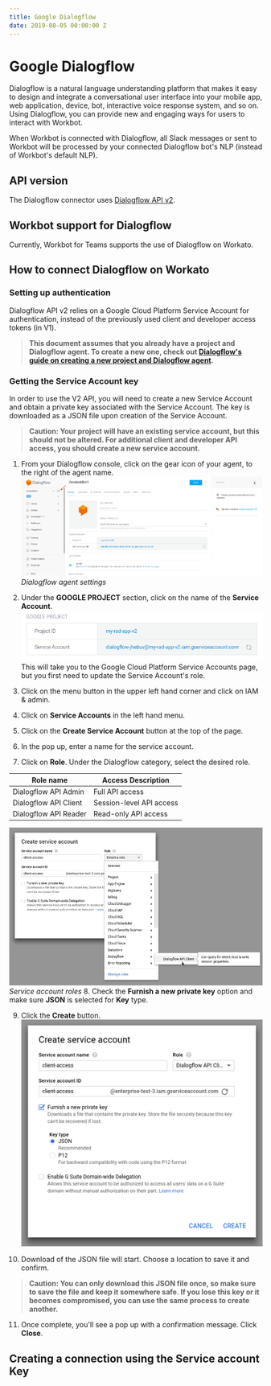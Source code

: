 ```yaml
---
title: Google Dialogflow
date: 2019-08-05 00:00:00 Z
---
```


# Google Dialogflow
Dialogflow is a natural language understanding platform that makes it easy to design and integrate a conversational user interface into your mobile app, web application, device, bot, interactive voice response system, and so on. Using Dialogflow, you can provide new and engaging ways for users to interact with Workbot.

When Workbot is connected with Dialogflow, all Slack messages or sent to Workbot will be processed by your connected Dialogflow bot's NLP (instead of Workbot's default NLP).

## API version
The Dialogflow connector uses [Dialogflow API v2](https://cloud.google.com/dialogflow/docs/reference/rest/v2-overview).

## Workbot support for Dialogflow
Currently, Workbot for Teams supports the use of Dialogflow on Workato.

## How to connect Dialogflow on Workato

### Setting up authentication
Dialogflow API v2 relies on a Google Cloud Platform Service Account for authentication, instead of the previously used client and developer access tokens (in V1).

> **This document assumes that you already have a project and Dialogflow agent. To create a new one, check out [Dialogflow's guide on creating a new project and Dialogflow agent](https://developers.google.com/actions/dialogflow/project-agent).**

### Getting the Service Account key
In order to use the V2 API, you will need to create a new Service Account and obtain a private key associated with the Service Account. The key is downloaded as a JSON file upon creation of the Service Account.

> **Caution: Your project will have an existing service account, but this should not be altered. For additional client and developer API access, you should create a new service account.**

1. From your Dialogflow console, click on the gear icon of your agent, to the right of the agent name.
![Dialogflow agent settings](/assets/images/connectors/dialogflow/dialogflow-agent-settings.png)
*Dialogflow agent settings*

2. Under the **GOOGLE PROJECT** section, click on the name of the **Service Account**.
![Google Service Account](/assets/images/connectors/dialogflow/google-service-account.png)
This will take you to the Google Cloud Platform Service Accounts page, but you first need to update the Service Account's role.

3. Click on the menu button in the upper left hand corner and click on IAM & admin.

4. Click on **Service Accounts** in the left hand menu.

5. Click on the **Create Service Account** button at the top of the page.

6. In the pop up, enter a name for the service account.

7. Click on **Role**. Under the Dialogflow category, select the desired role.

| Role name             | Access Description       |
|-----------------------|--------------------------|
| Dialogflow API Admin  | Full API access          |
| Dialogflow API Client | Session-level API access |
| Dialogflow API Reader | Read-only API access     |
![Service account role](/assets/images/connectors/dialogflow/service-account-roles.png)
*Service account roles*
8. Check the **Furnish a new private key** option and make sure **JSON** is selected for **Key** type.

9. Click the **Create** button.
![Create service account](/assets/images/connectors/dialogflow/create-service-account.png)

10. Download of the JSON file will start. Choose a location to save it and confirm.
> **Caution: You can only download this JSON file once, so make sure to save the file and keep it somewhere safe. If you lose this key or it becomes compromised, you can use the same process to create another.**

11. Once complete, you'll see a pop up with a confirmation message. Click **Close**.

## Creating a connection using the Service account Key
